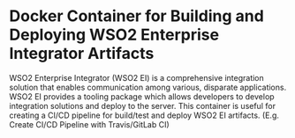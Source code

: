 # Docker Container for Building and Deploying WSO2 Enterprise Integrator Artifacts

WSO2 Enterprise Integrator (WSO2 EI) is a comprehensive integration solution that enables communication among various, disparate applications. WSO2 EI provides a tooling package which allows developers to develop integration solutions and deploy to the server. This container is useful for creating a CI/CD pipeline for build/test and deploy WSO2 EI artifacts. (E.g. Create CI/CD Pipeline with Travis/GitLab CI)

